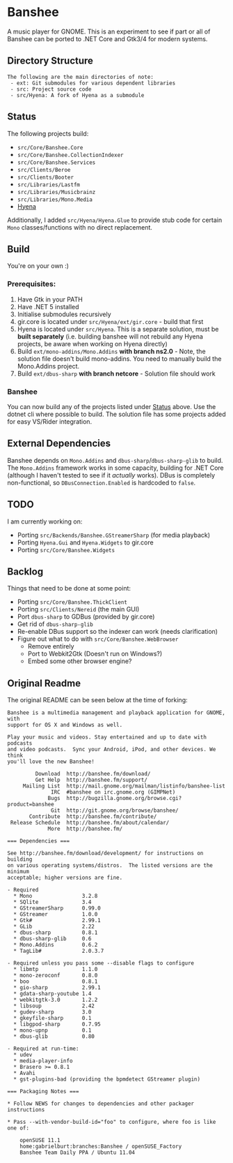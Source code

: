 # Banshee
A music player for GNOME. This is an experiment to see if part or all of
Banshee can be ported to .NET Core and Gtk3/4 for modern systems.

## Directory Structure
```
The following are the main directories of note:
 - ext: Git submodules for various dependent libraries
 - src: Project source code
 - src/Hyena: A fork of Hyena as a submodule
```

## Status
The following projects build:
 - `src/Core/Banshee.Core`
 - `src/Core/Banshee.CollectionIndexer`
 - `src/Core/Banshee.Services`
 - `src/Clients/Beroe`
 - `src/Clients/Booter`
 - `src/Libraries/Lastfm`
 - `src/Libraries/Musicbrainz`
 - `src/Libraries/Mono.Media`
 - [Hyena](https://github.com/firox263/Hyena)

Additionally, I added `src/Hyena/Hyena.Glue` to provide stub code for
certain `Mono` classes/functions with no direct replacement.

## Build
You're on your own :)

### Prerequisites:
1. Have Gtk in your PATH
2. Have .NET 5 installed
3. Initialise submodules recursively
4. gir.core is located under `src/Hyena/ext/gir.core` - build that first
5. Hyena is located under `src/Hyena`. This is a separate solution, must be **built separately** (i.e. building banshee will not rebuild any Hyena projects, be aware when working on Hyena directly)
6. Build `ext/mono-addins/Mono.Addins` **with branch ns2.0** - Note, the solution file doesn't build mono-addins. You need to manually build the Mono.Addins project.
7. Build `ext/dbus-sharp` **with branch netcore** - Solution file should work

### Banshee
You can now build any of the projects listed under [Status](#status) above. Use the dotnet cli where possible to build. The solution file has some projects added for easy VS/Rider integration.

## External Dependencies
Banshee depends on `Mono.Addins` and `dbus-sharp`/`dbus-sharp-glib` to
build. The `Mono.Addins` framework works in some capacity, building for .NET Core
(although I haven't tested to see if it *actually* works). DBus is 
completely non-functional, so `DBusConnection.Enabled` is hardcoded to `false`.

## TODO
I am currently working on:
 - Porting `src/Backends/Banshee.GStreamerSharp` (for media playback)
 - Porting `Hyena.Gui` and `Hyena.Widgets` to gir.core
 - Porting `src/Core/Banshee.Widgets`
 
## Backlog
Things that need to be done at some point:
 - Porting `src/Core/Banshee.ThickClient`
 - Porting `src/Clients/Nereid` (the main GUI)
 - Port `dbus-sharp` to GDBus (provided by gir.core)
 - Get rid of `dbus-sharp-glib`
 - Re-enable DBus support so the indexer can work (needs clarification)
 - Figure out what to do with `src/Core/Banshee.WebBrowser`
     - Remove entirely
     - Port to Webkit2Gtk (Doesn't run on Windows?)
     - Embed some other browser engine?

## Original Readme
The original README can be seen below at the time of forking:

```
Banshee is a multimedia management and playback application for GNOME, with
support for OS X and Windows as well.

Play your music and videos. Stay entertained and up to date with podcasts
and video podcasts.  Sync your Android, iPod, and other devices. We think
you'll love the new Banshee!

         Download  http://banshee.fm/download/
         Get Help  http://banshee.fm/support/
     Mailing List  http://mail.gnome.org/mailman/listinfo/banshee-list
              IRC  #banshee on irc.gnome.org (GIMPNet)
             Bugs  http://bugzilla.gnome.org/browse.cgi?product=banshee
              Git  http://git.gnome.org/browse/banshee/
       Contribute  http://banshee.fm/contribute/
 Release Schedule  http://banshee.fm/about/calendar/
             More  http://banshee.fm/
 
=== Dependencies ===

See http://banshee.fm/download/development/ for instructions on building
on various operating systems/distros.  The listed versions are the minimum
acceptable; higher versions are fine.

- Required
  * Mono                3.2.8
  * SQlite              3.4
  * GStreamerSharp      0.99.0
  * GStreamer           1.0.0
  * Gtk#                2.99.1
  * GLib                2.22
  * dbus-sharp          0.8.1
  * dbus-sharp-glib     0.6
  * Mono.Addins         0.6.2
  * TagLib#             2.0.3.7

- Required unless you pass some --disable flags to configure
  * libmtp              1.1.0
  * mono-zeroconf       0.8.0
  * boo                 0.8.1
  * gio-sharp           2.99.1
  * gdata-sharp-youtube 1.4
  * webkitgtk-3.0       1.2.2
  * libsoup             2.42
  * gudev-sharp         3.0
  * gkeyfile-sharp      0.1
  * libgpod-sharp       0.7.95
  * mono-upnp           0.1
  * dbus-glib           0.80

- Required at run-time:
  * udev
  * media-player-info
  * Brasero >= 0.8.1
  * Avahi
  * gst-plugins-bad (providing the bpmdetect GStreamer plugin)

=== Packaging Notes ===

* Follow NEWS for changes to dependencies and other packager instructions

* Pass --with-vendor-build-id="foo" to configure, where foo is like one of:

    openSUSE 11.1
    home:gabrielburt:branches:Banshee / openSUSE_Factory
    Banshee Team Daily PPA / Ubuntu 11.04
```
